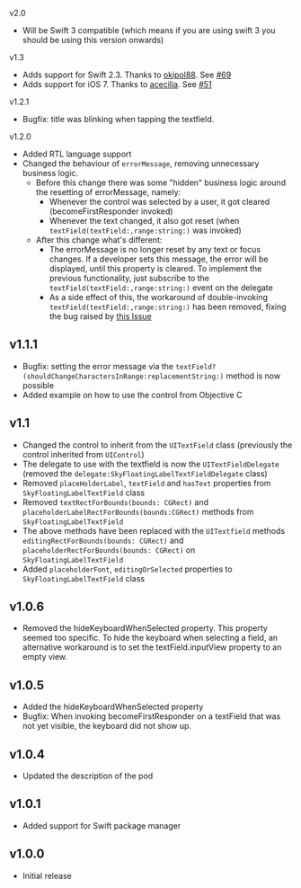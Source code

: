 v2.0
* Will be Swift 3 compatible (which means if you are using swift 3 you should be using this version onwards)

v1.3

* Adds support for Swift 2.3. Thanks to [okipol88](https://github.com/okipol88). See [#69](https://github.com/Skyscanner/SkyFloatingLabelTextField/pull/69)
* Adds support for iOS 7. Thanks to [acecilia](https://github.com/acecilia). See [#51](https://github.com/Skyscanner/SkyFloatingLabelTextField/pull/51)

v1.2.1
* Bugfix: title was blinking when tapping the textfield.

v1.2.0

* Added RTL language support
* Changed the behaviour of `errorMessage`, removing unnecessary business logic.
  * Before this change there was some "hidden" business logic around the resetting of errorMessage, namely:
    * Whenever the control was selected by a user, it got cleared (becomeFirstResponder invoked)
    * Whenever the text changed, it also got reset (when `textField(textField:,range:string:)` was invoked)
  * After this change what's different:
    * The errorMessage is no longer reset by any text or focus changes. If a developer sets this message, the error will be displayed, until this property is cleared. To implement the previous functionality, just subscribe to the `textField(textField:,range:string:)` event on the delegate
    * As a side effect of this, the workaround of double-invoking `textField(textField:,range:string:)` has been removed, fixing the bug raised by [this Issue](https://github.com/Skyscanner/SkyFloatingLabelTextField/issues/27)

v1.1.1
----------
* Bugfix: setting the error message via the `textField?(shouldChangeCharactersInRange:replacementString:)` method is now possible
* Added example on how to use the control from Objective C

v1.1
----------
* Changed the control to inherit from the `UITextField` class (previously the control inherited from `UIControl`)
* The delegate to use with the textfield is now the `UITextFieldDelegate` (removed the `delegate:SkyFloatingLabelTextFieldDelegate` class)
* Removed `placeHolderLabel`, `textField` and `hasText` properties from `SkyFloatingLabelTextField` class
* Removed `textRectForBounds(bounds: CGRect)` and `placeholderLabelRectForBounds(bounds:CGRect)` methods from `SkyFloatingLabelTextField`
* The above methods have been replaced with the `UITextfield` methods `editingRectForBounds(bounds: CGRect)` and `placeholderRectForBounds(bounds: CGRect)` on `SkyFloatingLabelTextField`
* Added `placeholderFont`, `editingOrSelected` properties to `SkyFloatingLabelTextField` class

v1.0.6
----------
* Removed the hideKeyboardWhenSelected property. This property seemed too specific. To hide the keyboard when selecting a field, an alternative workaround is to set the textField.inputView property to an empty view.

v1.0.5
----------
* Added the hideKeyboardWhenSelected property
* Bugfix: When invoking becomeFirstResponder on a textField that was not yet visible, the keyboard did not show up.

v1.0.4
----------
* Updated the description of the pod

v1.0.1
----------
* Added support for Swift package manager

v1.0.0
----------
* Initial release
